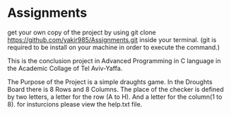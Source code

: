 # Assignments
get your own copy of the project by using
git clone https://github.com/yakir985/Assignments.git
inside your terminal.
(git is required to be install on your machine in order to execute the command.)

This is the conclusion project in Advanced Programming in C language in the Academic Collage of Tel Aviv-Yaffa.

The Purpose of the Project is a simple draughts game.
In the Droughts Board there is 8 Rows and 8 Columns.
The place of the checker is defined by two letters, a letter for the row (A to H).
And a letter for the column(1 to 8).
for insturcions please view the help.txt file.
